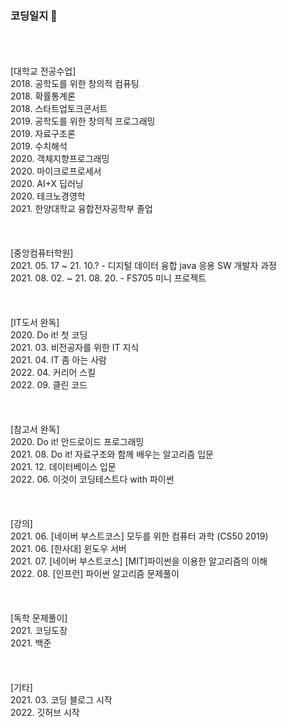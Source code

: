 ### 코딩일지 👋<br>
<br>
<br>
<br>
[대학교 전공수업]<br>
2018. 공학도를 위한 창의적 컴퓨팅 <br>
2018. 확률통계론 <br>
2018. 스타트업토크콘서트 <br>
2019. 공학도를 위한 창의적 프로그래밍<br>
2019. 자료구조론 <br>
2019. 수치해석<br>
2020. 객체지향프로그래밍<br>
2020. 마이크로프로세서<br>
2020. AI+X 딥러닝<br>
2020. 테크노경영학<br>
2021. 한양대학교 융합전자공학부 졸업<br>
<br>
<br>
<br>
[중앙컴퓨터학원]<br>
2021. 05. 17 ~ 21. 10.? - 디지털 데이터 융합 java 응용 SW 개발자 과정 <br>
2021. 08. 02. ~ 21. 08. 20. - FS705 미니 프로젝트 <br>
<br>
<br>
<br>
[IT도서 완독]<br>
2020. Do it! 첫 코딩<br>
2021. 03. 비전공자를 위한 IT 지식<br>
2021. 04. IT 좀 아는 사람<br>
2022. 04. 커리어 스킬<br>
2022. 09. 클린 코드<br>
<br>
<br>
<br>
[참고서 완독]<br>
2020. Do it! 안드로이드 프로그래밍<br>
2021. 08. Do it! 자료구조와 함께 배우는 알고리즘 입문<br>
2021. 12. 데이터베이스 입문 <br>
2022. 06. 이것이 코딩테스트다 with 파이썬<br>
<br> 
<br>
<br>
[강의]<br>
2021. 06. [네이버 부스트코스] 모두를 위한 컴퓨터 과학 (CS50 2019) <br> 
2021. 06. [한사대] 윈도우 서버 <br> 
2021. 07. [네이버 부스트코스] [MIT]파이썬을 이용한 알고리즘의 이해 <br> 
2022. 08. [인프런] 파이썬 알고리즘 문제풀이 <br> 
<br>
<br>
<br>
[독학 문제풀이]<br>
2021. 코딩도장 <br>
2021. 백준<br>
<br>
<br>
<br>
[기타]<br>
2021. 03. 코딩 블로그 시작<br>
2022. 깃허브 시작<br>
<br>
<br>
<br>
<!--
**summerlight636/summerlight636** is a ✨ _special_ ✨ repository because its `README.md` (this file) appears on your GitHub profile.

Here are some ideas to get you started:

- 🔭 I’m currently working on ...
- 🌱 I’m currently learning ...
- 👯 I’m looking to collaborate on ...
- 🤔 I’m looking for help with ...
- 💬 Ask me about ...
- 📫 How to reach me: ...
- 😄 Pronouns: ...
- ⚡ Fun fact: ...
-->
